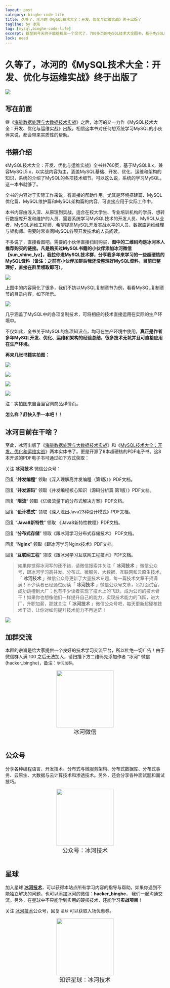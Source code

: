 ```yaml
---
layout: post
category: binghe-code-life
title: 久等了，冰河的《MySQL技术大全：开发、优化与运维实战》终于出版了
tagline: by 冰河
tag: [mysql,binghe-code-life]
excerpt: 截至到今天终于能给粉丝一个交代了，700多页的MySQL技术大全图书，基于MySQL8.x，兼容MySQL5.x，以实战内容为主，涵盖MySQL基础、开发、优化、运维和架构的知识，系统的介绍了MySQL的各项技术细节。可以这么说，系统的学习MySQL，这一本书就够了。全书的内容对于实际工作来说，有直接的帮助作用，尤其是环境搭建篇、MySQL优化篇、MySQL维护篇和MySQL架构篇的内容，可直接应用于实际工作中。
lock: need
---
```


# 久等了，冰河的《MySQL技术大全：开发、优化与运维实战》终于出版了

![](https://img-blog.csdnimg.cn/20201229221657688.jpg)

## 写在前面

继《[海量数据处理与大数据技术实战](</md/knowledge/book/2022-03-29-海量数据处理与大数据技术实战.md>)》之后，冰河的又一力作《MySQL技术大全：开发、优化与运维实战》出版，相信这本书对任何想系统学习MySQL的小伙伴来说，都会带来实质性的帮助。

## 书籍介绍

《MySQL技术大全：开发、优化与运维实战》全书共760页，基于MySQL8.x，兼容MySQL5.x，以实战内容为主，涵盖MySQL基础、开发、优化、运维和架构的知识，系统的介绍了MySQL的各项技术细节。可以这么说，系统的学习MySQL，这一本书就够了。

全书的内容对于实际工作来说，有直接的帮助作用，尤其是环境搭建篇、MySQL优化篇、MySQL维护篇和MySQL架构篇的内容，可直接应用于实际工作中。

本书内容由浅入深、从原理到实战，适合在校大学生、专业培训机构的学员、想转行数据库开发和维护的人员、需要系统学习MySQL技术的开发人员、MySQL从业者、MySQL运维工程师、希望提高MySQL开发实战水平的人员、数据库运维经理与架构师、需要时常查阅MySQL各项开发技术的人员阅读。

不多说了，直接看图吧。需要的小伙伴直接扫码购买，**图中的二维码均是冰河本人推荐购买的链接。凡是购买过MySQL书籍的小伙伴添加冰河微信【sun_shine_lyz】，我拉你进MySQL技术群，分享我多年来学习的一些超硬核的MySQL资料（备注：之前有小伙伴加群后我还没整理好MySQL资料，目前已整理好，直接在群里领取即可）。**

![](https://img-blog.csdnimg.cn/2020122922172282.jpg)


上图中的内容简化了很多，我们不妨以MySQL复制章节为例，看看MySQL复制章节的目录内容，如下所示。

![](https://img-blog.csdnimg.cn/20201229221737489.jpg)


几乎涵盖了MySQL中的各项复制技术，可将相应的技术直接运用在实际的生产环境中。

不仅如此，全书关于MySQL的各项知识点，均可在生产环境中使用，**真正是作者多年MySQL开发、优化、运维和架构的经验总结，很多技术无坑并且可直接应用在生产环境。**

**再来几张书籍实拍图：**

![](https://img-blog.csdnimg.cn/20201229221750803.jpg)

![](https://img-blog.csdnimg.cn/20201229221801677.jpg)


![](https://img-blog.csdnimg.cn/20201229221811345.jpg)


![](https://img-blog.csdnimg.cn/20201229221819786.jpg)


注：实拍图来自当当官网商品详情页。

**怎么样？赶快入手一本吧！！**

## 冰河目前在干啥？

至此，冰河出版了《[海量数据处理与大数据技术实战](</md/knowledge/book/2022-03-29-海量数据处理与大数据技术实战.md>)》和《[MySQL技术大全：开发、优化和运维实战](</md/knowledge/book/2022-03-29-MySQL技术大全.md>)》两本实体书了。更是开源了8本超硬核的PDF电子书。这8本开源的PDF电子书可通过如下方式获取：

关注 **冰河技术** 微信公众号：

回复 “**并发编程**” 领取《深入理解高并发编程（第1版）》PDF文档。

回复 “**并发源码**” 领取《并发编程核心知识（源码分析篇 第1版）》PDF文档。

回复 ”**限流**“ 领取《亿级流量下的分布式解决方案》PDF文档。

回复 “**设计模式**” 领取《深入浅出Java23种设计模式》PDF文档。

回复 “**Java8新特性**” 领取 《Java8新特性教程》PDF文档。

回复 “**分布式存储**” 领取《跟冰河学习分布式存储技术》 PDF文档。

回复 “**Nginx**” 领取《跟冰河学习Nginx技术》PDF文档。

回复 “**互联网工程**” 领取《跟冰河学习互联网工程技术》PDF文档。

> 如果你觉得冰河写的还不错，请微信搜索并关注「 **冰河技术** 」微信公众号，跟冰河学习高并发、分布式、微服务、大数据、互联网和云原生技术，「 **冰河技术** 」微信公众号更新了大量技术专题，每一篇技术文章干货满满！不少读者已经通过阅读「 **冰河技术** 」微信公众号文章，吊打面试官，成功跳槽到大厂；也有不少读者实现了技术上的飞跃，成为公司的技术骨干！如果你也想像他们一样提升自己的能力，实现技术能力的飞跃，进大厂，升职加薪，那就关注「 **冰河技术** 」微信公众号吧，每天更新超硬核技术干货，让你对如何提升技术能力不再迷茫！


![](https://img-blog.csdnimg.cn/20200906013715889.png)

## 加群交流

本群的宗旨是给大家提供一个良好的技术学习交流平台，所以杜绝一切广告！由于微信群人满 100 之后无法加入，请扫描下方二维码先添加作者 “冰河” 微信(hacker_binghe)，备注：`学习加群`。



<div align="center">
    <img src="https://binghe.gitcode.host/images/personal/hacker_binghe.jpg?raw=true" width="180px">
    <div style="font-size: 18px;">冰河微信</div>
    <br/>
</div>



## 公众号

分享各种编程语言、开发技术、分布式与微服务架构、分布式数据库、分布式事务、云原生、大数据与云计算技术和渗透技术。另外，还会分享各种面试题和面试技巧。

<div align="center">
    <img src="https://img-blog.csdnimg.cn/20210426115714643.jpg?raw=true" width="180px">
    <div style="font-size: 18px;">公众号：冰河技术</div>
    <br/>
</div>


## 星球

加入星球 **[冰河技术](http://m6z.cn/6aeFbs)**，可以获得本站点所有学习内容的指导与帮助。如果你遇到不能独立解决的问题，也可以添加冰河的微信：**hacker_binghe**， 我们一起沟通交流。另外，在星球中不只能学到实用的硬核技术，还能学习**实战项目**！

关注 [冰河技术](https://img-blog.csdnimg.cn/20210426115714643.jpg?raw=true)公众号，回复 `星球` 可以获取入场优惠券。

<div align="center">
    <img src="https://binghe.gitcode.host/images/personal/xingqiu.png?raw=true" width="180px">
    <div style="font-size: 18px;">知识星球：冰河技术</div>
    <br/>
</div>

